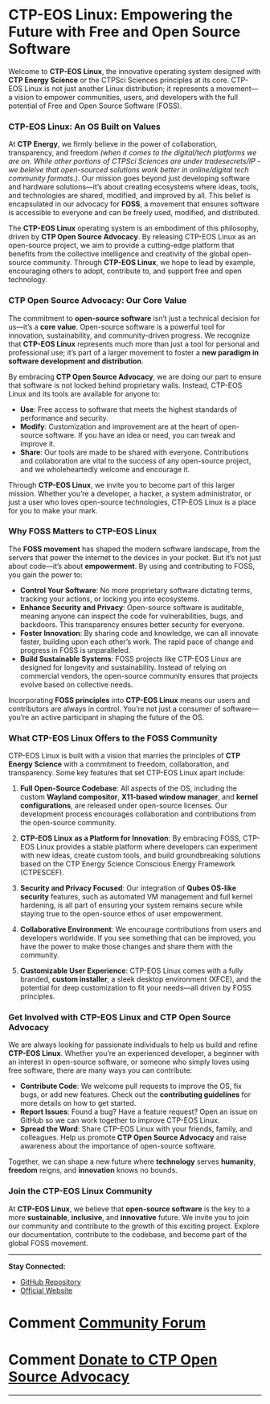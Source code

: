 # CTP-EOS Linux: Empowering the Future with Free and Open Source Software

Welcome to **CTP-EOS Linux**, the innovative operating system designed with **CTP Energy Science** or the CTPSci Sciences principles at its core. CTP-EOS Linux is not just another Linux distribution; it represents a movement—a vision to empower communities, users, and developers with the full potential of Free and Open Source Software (FOSS).

### **CTP-EOS Linux: An OS Built on Values**

At **CTP Energy**, we firmly believe in the power of collaboration, transparency, and freedom *(when it comes to the digital/tech platforms we are on. While other portions of CTPSci Sciences are under tradesecrets/IP - we beleive that open-sourced solutions work better in online/digital tech community formats.)*. Our mission goes beyond just developing software and hardware solutions—it’s about creating ecosystems where ideas, tools, and technologies are shared, modified, and improved by all. This belief is encapsulated in our advocacy for **FOSS**, a movement that ensures software is accessible to everyone and can be freely used, modified, and distributed.

The **CTP-EOS Linux** operating system is an embodiment of this philosophy, driven by **CTP Open Source Advocacy**. By releasing CTP-EOS Linux as an open-source project, we aim to provide a cutting-edge platform that benefits from the collective intelligence and creativity of the global open-source community. Through **CTP-EOS Linux**, we hope to lead by example, encouraging others to adopt, contribute to, and support free and open technology.

### **CTP Open Source Advocacy: Our Core Value**

The commitment to **open-source software** isn’t just a technical decision for us—it’s a **core value**. Open-source software is a powerful tool for innovation, sustainability, and community-driven progress. We recognize that **CTP-EOS Linux** represents much more than just a tool for personal and professional use; it’s part of a larger movement to foster a **new paradigm in software development and distribution**.

By embracing **CTP Open Source Advocacy**, we are doing our part to ensure that software is not locked behind proprietary walls. Instead, CTP-EOS Linux and its tools are available for anyone to:

* **Use**: Free access to software that meets the highest standards of performance and security.
* **Modify**: Customization and improvement are at the heart of open-source software. If you have an idea or need, you can tweak and improve it.
* **Share**: Our tools are made to be shared with everyone. Contributions and collaboration are vital to the success of any open-source project, and we wholeheartedly welcome and encourage it.

Through **CTP-EOS Linux**, we invite you to become part of this larger mission. Whether you’re a developer, a hacker, a system administrator, or just a user who loves open-source technologies, CTP-EOS Linux is a place for you to make your mark.

### **Why FOSS Matters to CTP-EOS Linux**

The **FOSS movement** has shaped the modern software landscape, from the servers that power the internet to the devices in your pocket. But it’s not just about code—it’s about **empowerment**. By using and contributing to FOSS, you gain the power to:

* **Control Your Software**: No more proprietary software dictating terms, tracking your actions, or locking you into ecosystems.
* **Enhance Security and Privacy**: Open-source software is auditable, meaning anyone can inspect the code for vulnerabilities, bugs, and backdoors. This transparency ensures better security for everyone.
* **Foster Innovation**: By sharing code and knowledge, we can all innovate faster, building upon each other’s work. The rapid pace of change and progress in FOSS is unparalleled.
* **Build Sustainable Systems**: FOSS projects like CTP-EOS Linux are designed for longevity and sustainability. Instead of relying on commercial vendors, the open-source community ensures that projects evolve based on collective needs.

Incorporating **FOSS principles** into **CTP-EOS Linux** means our users and contributors are always in control. You’re not just a consumer of software—you’re an active participant in shaping the future of the OS.

### **What CTP-EOS Linux Offers to the FOSS Community**

CTP-EOS Linux is built with a vision that marries the principles of **CTP Energy Science** with a commitment to freedom, collaboration, and transparency. Some key features that set CTP-EOS Linux apart include:

1. **Full Open-Source Codebase**: All aspects of the OS, including the custom **Wayland compositor**, **X11-based window manager**, and **kernel configurations**, are released under open-source licenses. Our development process encourages collaboration and contributions from the open-source community.

2. **CTP-EOS Linux as a Platform for Innovation**: By embracing FOSS, CTP-EOS Linux provides a stable platform where developers can experiment with new ideas, create custom tools, and build groundbreaking solutions based on the CTP Energy Science Conscious Energy Framework (CTPESCEF).

3. **Security and Privacy Focused**: Our integration of **Qubes OS-like security** features, such as automated VM management and full kernel hardening, is all part of ensuring your system remains secure while staying true to the open-source ethos of user empowerment.

4. **Collaborative Environment**: We encourage contributions from users and developers worldwide. If you see something that can be improved, you have the power to make those changes and share them with the community.

5. **Customizable User Experience**: CTP-EOS Linux comes with a fully branded, **custom installer**, a sleek desktop environment (XFCE), and the potential for deep customization to fit your needs—all driven by FOSS principles.

### **Get Involved with CTP-EOS Linux and CTP Open Source Advocacy**

We are always looking for passionate individuals to help us build and refine **CTP-EOS Linux**. Whether you’re an experienced developer, a beginner with an interest in open-source software, or someone who simply loves using free software, there are many ways you can contribute:

* **Contribute Code**: We welcome pull requests to improve the OS, fix bugs, or add new features. Check out the **contributing guidelines** for more details on how to get started.
* **Report Issues**: Found a bug? Have a feature request? Open an issue on GitHub so we can work together to improve CTP-EOS Linux.
* **Spread the Word**: Share CTP-EOS Linux with your friends, family, and colleagues. Help us promote **CTP Open Source Advocacy** and raise awareness about the importance of open-source software.

Together, we can shape a new future where **technology** serves **humanity**, **freedom** reigns, and **innovation** knows no bounds.

### **Join the CTP-EOS Linux Community**

At **CTP-EOS Linux**, we believe that **open-source software** is the key to a more **sustainable**, **inclusive**, and **innovative** future. We invite you to join our community and contribute to the growth of this exciting project. Explore our documentation, contribute to the codebase, and become part of the global FOSS movement.

---

**Stay Connected:**

* [GitHub Repository](https://github.com/ctp-eos)
* [Official Website](https://www.ctp-eos.org)
# Comment [Community Forum](https://forum.ctp-eos.com)
# Comment [Donate to CTP Open Source Advocacy](https://www.ctp-eos.com/donate)

---


